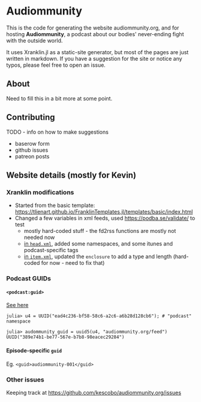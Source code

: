 # Audiommunity

This is the code for generating the website audiommunity.org,
and for hosting **Audiommunity**,
a podcast about our bodies' never-ending fight with the outside world.

It uses Xranklin.jl as a static-site generator,
but most of the pages are just written in markdown.
If you have a suggestion for the site or notice any typos,
please feel free to open an issue.

## About

Need to fill this in a bit more at some point.

## Contributing

TODO - info on how to make suggestions

- baserow form
- github issues
- patreon posts

## Website details (mostly for Kevin)

### Xranklin modifications

- Started from the basic template: https://tlienart.github.io/FranklinTemplates.jl/templates/basic/index.html
- Changed a few variables in xml feeds, used https://podba.se/validate/ to test
  - mostly hard-coded stuff - the fd2rss functions are mostly not needed now
  - [in `head.xml`](https://github.com/kescobo/audiommunity.org/compare/b968b9b..dd2b1c2#diff-2f366e7e770907053622bb6f80e88ecd11f3fe32f5c412aad4c3c2da0c823831),
    added some namespaces, and some itunes and podcast-specific tags
  - [in `item.xml`](https://github.com/kescobo/audiommunity.org/compare/b968b9b..dd2b1c2#diff-441b1ff7c85b808fd8b2b346d50f73045586ebe58a35b4a6a1bfe60522dd7884),
    updated the `enclosure` to add a type and length (hard-coded for now - need to fix that)

### Podcast GUIDs

#### `<podcast:guid>`

[See here](https://github.com/Podcast-Standards-Project/PSP-1-Podcast-RSS-Specification?tab=readme-ov-file#podcastguid)

```julia-repl
julia> u4 = UUID("ead4c236-bf58-58c6-a2c6-a6b28d128cb6"); # "podcast" namespace

julia> audommunity_guid = uuid5(u4, "audiommunity.org/feed")
UUID("389e74b1-be77-567e-b7b8-98eacec29284")
```

#### Episode-specific `guid`

Eg. `<guid>audiommunity-001</guid>`

### Other issues

Keeping track at https://github.com/kescobo/audiommunity.org/issues

